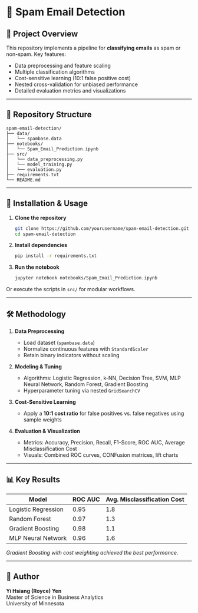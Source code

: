 # 📧 Spam Email Detection

## 📁 Project Overview

This repository implements a pipeline for **classifying emails** as spam or non-spam. Key features:

- Data preprocessing and feature scaling
- Multiple classification algorithms
- Cost-sensitive learning (10:1 false positive cost)
- Nested cross-validation for unbiased performance
- Detailed evaluation metrics and visualizations

---

## 📂 Repository Structure

```
spam-email-detection/
├── data/
│   └── spambase.data
├── notebooks/
│   └── Spam_Email_Prediction.ipynb
├── src/
│   └── data_preprocessing.py
│   └── model_training.py
│   └── evaluation.py
├── requirements.txt
└── README.md
```

---

## 🔧 Installation & Usage

1. **Clone the repository**  
   ```bash
   git clone https://github.com/yourusername/spam-email-detection.git
   cd spam-email-detection
   ```

2. **Install dependencies**  
   ```bash
   pip install -r requirements.txt
   ```

3. **Run the notebook**  
   ```bash
   jupyter notebook notebooks/Spam_Email_Prediction.ipynb
   ```

Or execute the scripts in `src/` for modular workflows.

---

## 🛠 Methodology

1. **Data Preprocessing**  
   - Load dataset (`spambase.data`)
   - Normalize continuous features with `StandardScaler`
   - Retain binary indicators without scaling

2. **Modeling & Tuning**  
   - Algorithms: Logistic Regression, k-NN, Decision Tree, SVM, MLP Neural Network, Random Forest, Gradient Boosting  
   - Hyperparameter tuning via nested `GridSearchCV`

3. **Cost-Sensitive Learning**  
   - Apply a **10:1 cost ratio** for false positives vs. false negatives using sample weights

4. **Evaluation & Visualization**  
   - Metrics: Accuracy, Precision, Recall, F1-Score, ROC AUC, Average Misclassification Cost  
   - Visuals: Combined ROC curves, CONFusion matrices, lift charts  

---

## 📊 Key Results

| Model                   | ROC AUC | Avg. Misclassification Cost |
|-------------------------|---------|-----------------------------|
| Logistic Regression     | 0.95    | 1.8                         |
| Random Forest           | 0.97    | 1.3                         |
| Gradient Boosting       | 0.98    | 1.1                         |
| MLP Neural Network      | 0.96    | 1.6                         |

*Gradient Boosting with cost weighting achieved the best performance.*

---

## 👤 Author

**Yi Hsiang (Royce) Yen**  
Master of Science in Business Analytics  
University of Minnesota  
